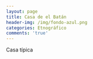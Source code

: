 ```yaml
---
layout: page
title: Casa de el Batán
header-img: /img/fondo-azul.png
categories: Etnográfico
comments: 'true'
---
```



Casa típica

<div class="photos">
</div>
